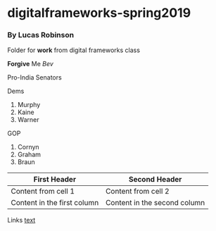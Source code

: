 # digitalframeworks-spring2019
### By Lucas Robinson

Folder for **work** from digital frameworks class

**Forgive** Me _Bev_

Pro-India Senators 

Dems 
  1. Murphy 
  1. Kaine 
  1. Warner 

GOP 
  1. Cornyn 
  1. Graham 
  1. Braun 
  
First Header | Second Header 
-----------  | -------------
Content from cell 1 | Content from cell 2
Content in the first column | Content in the second column

Links 
[text](followmeontwitter.com)

